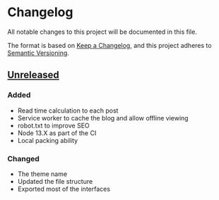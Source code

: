 # Changelog

All notable changes to this project will be documented in this file.

The format is based on [Keep a Changelog](https://keepachangelog.com/en/1.0.0/),
and this project adheres to [Semantic Versioning](https://semver.org/spec/v2.0.0.html).

## [Unreleased]

### Added

-   Read time calculation to each post
-   Service worker to cache the blog and allow offline viewing
-   robot.txt to improve SEO
-   Node 13.X as part of the CI
-   Local packing ability

### Changed

-   The theme name
-   Updated the file structure
-   Exported most of the interfaces

[unreleased]: https://github.com/nehalist/gatsby-theme-nehalem/compare/master...baradm100:master

